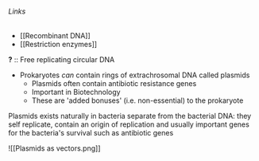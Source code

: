 ###### Links
- [[Recombinant DNA]]
- [[Restriction enzymes]]

**?** :: Free replicating circular DNA

 - Prokaryotes *can* contain rings of extrachrosomal DNA called plasmids
	 - Plasmids often contain antibiotic resistance genes
	 - Important in Biotechnology
	 - These are 'added bonuses' (i.e. non-essential) to the prokaryote 

Plasmids exists naturally in bacteria separate from the bacterial DNA: they self replicate, contain an origin of replication and usually important genes for the bacteria's survival such as antibiotic genes


![[Plasmids as vectors.png]]